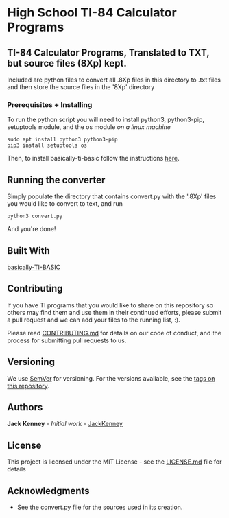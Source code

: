 # High School TI-84 Calculator Programs

## TI-84 Calculator Programs, Translated to TXT, but source files (8Xp) kept.

Included are python files to convert all .8Xp files in this directory to .txt files and then store the source files in the '8Xp' directory

### Prerequisites + Installing

To run the python script you will need to install python3, python3-pip, setuptools module, and the os module *on a linux machine*

```
sudo apt install python3 python3-pip
pip3 install setuptools os
```

Then, to install basically-ti-basic follow the instructions [here](https://github.com/thenaterhood/basically-ti-basic).

## Running the converter

Simply populate the directory that contains convert.py with the '.8Xp' files you would like to convert to text, and run
```
python3 convert.py
```
And you're done!

## Built With

[basically-TI-BASIC](https://github.com/thenaterhood/basically-ti-basic)

## Contributing

If you have TI programs that you would like to share on this repository so others may find them and use them in their continued efforts, please submit a pull request and we can add your files to the running list, :).

Please read [CONTRIBUTING.md](https://github.com/JackKenney/TI-84-programs/blob/master/CONTRIBUTING.md) for details on our code of conduct, and the process for submitting pull requests to us.

## Versioning

We use [SemVer](http://semver.org/) for versioning. For the versions available, see the [tags on this repository](https://github.com/your/project/tags).

## Authors

**Jack Kenney** - *Initial work* - [JackKenney](https://github.com/JackKenney)

## License

This project is licensed under the MIT License - see the [LICENSE.md](LICENSE.md) file for details

## Acknowledgments
*   See the convert.py file for the sources used in its creation.

